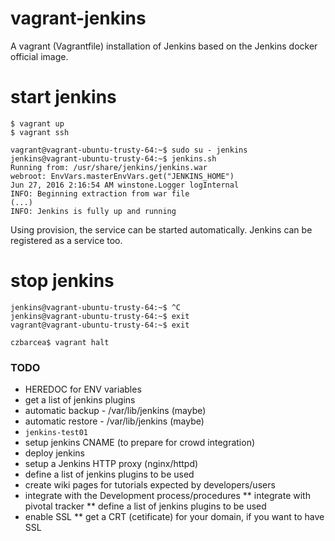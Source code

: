# vagrant-jenkins
A vagrant (Vagrantfile) installation of Jenkins based on the Jenkins docker official image.

# start jenkins

```
$ vagrant up
$ vagrant ssh

vagrant@vagrant-ubuntu-trusty-64:~$ sudo su - jenkins
jenkins@vagrant-ubuntu-trusty-64:~$ jenkins.sh 
Running from: /usr/share/jenkins/jenkins.war
webroot: EnvVars.masterEnvVars.get("JENKINS_HOME")
Jun 27, 2016 2:16:54 AM winstone.Logger logInternal
INFO: Beginning extraction from war file
(...)
INFO: Jenkins is fully up and running
```

Using provision, the service can be started automatically. Jenkins can be registered as a service too.

# stop jenkins

```
jenkins@vagrant-ubuntu-trusty-64:~$ ^C
jenkins@vagrant-ubuntu-trusty-64:~$ exit
vagrant@vagrant-ubuntu-trusty-64:~$ exit

czbarcea$ vagrant halt 
```

### TODO

* HEREDOC for ENV variables
* get a list of jenkins plugins
* automatic backup - /var/lib/jenkins (maybe)
* automatic restore - /var/lib/jenkins (maybe)
* `jenkins-test01` 
* setup jenkins CNAME (to prepare for crowd integration)
* deploy jenkins
* setup a Jenkins HTTP proxy (nginx/httpd)
* define a list of jenkins plugins to be used
* create wiki pages for tutorials expected by developers/users
* integrate with the Development process/procedures
** integrate with pivotal tracker
** define a list of jenkins plugins to be used
* enable SSL
** get a CRT (cetificate) for your domain, if you want to have SSL

